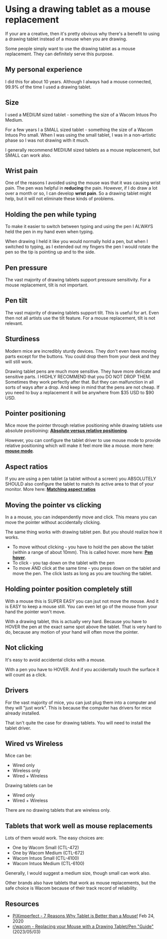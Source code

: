 # Using a drawing tablet as a mouse replacement

If your are a creative, then it's pretty obvious why there's a benefit to using a drawing tablet instead of a mouse when you are drawing.

Some people simply want to use the drawing tablet as a mouse replacement. They can definitely serve this purpose. &#x20;

## **My personal experience**

I did this for about 10 years. Although I always had a mouse connected, 99.9% of the time I used a drawing tablet.

## **Size**

I used a MEDIUM sized tablet - something the size of a Wacom Intuos Pro Medium. &#x20;

For a few years I a SMALL sized tablet - something the size of a Wacom Intuos Pro small. When I was using the small tablet, I was in a non-artistic phase so I was not drawing with it much.

I generally recommend MEDIUM sized tablets as a mouse replacement, but SMALL can work also.

## **Wrist pain**

One of the reasons I avoided using the mouse was that it was causing wrist pain. The pen was helpful in **reducing** the pain. However, if I do draw a lot over a month or so, I can develop **wrist pain**. So a drawing tablet might help, but it will not eliminate these kinds of problems.

## **Holding the pen while typing**

To make it easier to switch between typing and using the pen I ALWAYS held the pen in my hand even when typing.

When drawing I held it like you would normally hold a pen, but when I switched to typing, as I extended out my fingers the pen I would rotate the pen so the tip is pointing up and to the side.&#x20;

## Pen pressure

The vast majority of drawing tablets support pressure sensitivity. For a mouse replacement, tilt is not important.

## Pen tilt

The vast majority of drawing tablets support tilt. This is useful for art. Even then not all artists use the tilt feature. For a mouse replacement, tilt is not relevant.

## Sturdiness

Modern mice are incredibly sturdy devices. They don't even have moving parts except for the buttons. You could drop them from your desk and they will still work.

Drawing tablet pens are much more sensitive. They have more delicate and sensitive parts. I HIGHLY RECOMMEND that you DO NOT DROP THEM. Sometimes they work perfectly after that. But they can malfunction in all sorts of ways after a drop. And keep in mind that the pens are not cheap.  If you need to buy a replacement it will be anywhere from $35 USD to $90 USD.&#x20;

## Pointer positioning

Mice move the pointer through relative positioning while drawing tablets use absolute positioining: [**Absolute versus relative positioning**](../../core-features/absolute-versus-relative-positioning.md).

However, you can configure the tablet driver to use mouse mode to provide relative positioning which will make it feel more like a mouse. more here: [**mouse mode**](../../core-features/mouse-mode.md). &#x20;

## Aspect ratios

If you are using a pen tablet (a tablet without a screen) you ABSOLUTELY SHOULD also configure the tablet to match its active area to that of your monitor. More here: [**Matching aspect ratios**](../customizing-your-experience/matching-aspect-ratios.md)&#x20;

## Moving the pointer vs clicking

In a a mouse, you can independently move and click. This means you can move the pointer without accidentally clicking.

The same thing works with drawing tablet pen. But you should realize how it works.

* To move without clicking - you have to hold the pen above the tablet (within a range of about 10mm). This is called hover. more here: [**Pen hover**](../../core-features/pen-hover.md).&#x20;
* To click - you tap down on the tablet with the pen
* To move AND click at the same time - you press down on the tablet and move the pen. The click lasts as long as you are touching the tablet.

## Holding pointer position completely still

With a mouse this is SUPER EASY you can jsut not move the mouse. And it is EASY to keep a mouse still. You can even let go of the mouse from your hand the pointer won't move.

With a drawing tablet, this is actually very hard. Because you have to HOVER the pen at the exact same spot above the tablet. That is very hard to do, because any motion of your hand will often move the pointer.&#x20;

## Not clicking

It's easy to avoid accidental clicks with a mouse.&#x20;

With a pen you have to HOVER. And if you accidentally touch the surface it will count as a click.

## Drivers

For the vast majority of mice, you can just plug them into a computer and they will "just work". This is because the computer has drivers for mice already installed.

That isn't quite the case for drawing tablets. You will need to install the tablet driver.

## Wired vs Wireless

Mice can be:

* Wired only
* Wireless only
* Wired + Wireless

Drawing tablets can be

* Wired only
* Wired + Wireless

There are no drawing tablets that are wireless only.

## Tablets that work well as mouse replacements

Lots of them would work. The easy choices are:

* One by Wacom Small (CTL-472)
* One by Wacom Medium (CTL-672)&#x20;
* Wacom Intuos Small (CTL-4100)
* Wacom Intuos Medium (CTL-6100)

Generally, I would suggest a medium size, though small can work also.

Other brands also have tablets that work as mouse replacements, but the safe choice is Wacom because of their track record of reliability.&#x20;

## Resources

* [PiXimperfect - 7 Reasons Why Tablet is Better than a Mouse!](https://www.youtube.com/watch?v=9yTA1P8SrqI) Feb 24, 2020
* [r/wacom - Replacing your Mouse with a Drawing Tablet/Pen "Guide"](https://www.reddit.com/r/wacom/comments/136u00y/replacing\_your\_mouse\_with\_a\_drawing\_tabletpen/) (2023/05/03)&#x20;
